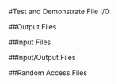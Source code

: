 #Test and Demonstrate File I/O

##Output Files

##Input Files

##Input/Output Files

##Random Access Files